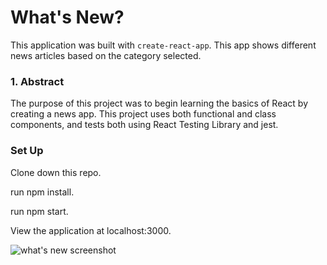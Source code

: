 # What's New?

This application was built with `create-react-app`. This app shows different news articles based on the category selected.

### 1. Abstract

The purpose of this project was to begin learning the basics of React by creating a news app. This project uses both functional and class components, and tests both using React Testing Library and jest.

### Set Up

Clone down this repo.

run npm install.

run npm start.

View the application at localhost:3000.


![what's new screenshot](https://github.com/megan-venetianer/whats-new/blob/master/screenshots/screenshot.png?raw=true)






